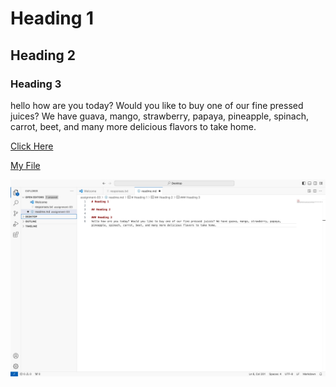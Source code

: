 # Heading 1

## Heading 2

### Heading 3
hello how are you today? Would you like to buy one of our fine pressed juices? We have guava, mango, strawberry, papaya, pineapple, spinach, carrot, beet, and many more delicious flavors to take home.

[Click Here](https://montana-media-arts.github.io/webDesignSpring2024/topic-02/atom-move-file/)

[My File](./responses.txt)

![Screenshot](./images/ScreenShot.jpg)